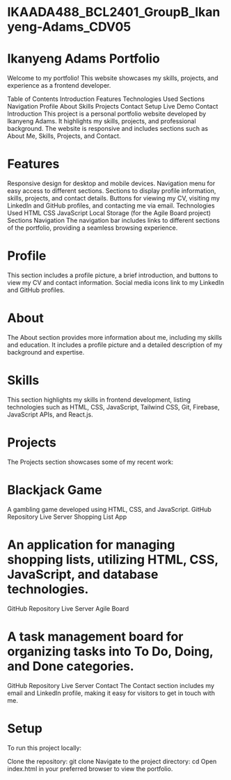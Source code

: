 # IKAADA488_BCL2401_GroupB_Ikanyeng-Adams_CDV05

# Ikanyeng Adams Portfolio
Welcome to my portfolio! This website showcases my skills, projects, and experience as a frontend developer.

Table of Contents
Introduction
Features
Technologies Used
Sections
Navigation
Profile
About
Skills
Projects
Contact
Setup
Live Demo
Contact
Introduction
This project is a personal portfolio website developed by Ikanyeng Adams. It highlights my skills, projects, and professional background. The website is responsive and includes sections such as About Me, Skills, Projects, and Contact.

# Features
Responsive design for desktop and mobile devices.
Navigation menu for easy access to different sections.
Sections to display profile information, skills, projects, and contact details.
Buttons for viewing my CV, visiting my LinkedIn and GitHub profiles, and contacting me via email.
Technologies Used
HTML
CSS
JavaScript
Local Storage (for the Agile Board project)
Sections
Navigation
The navigation bar includes links to different sections of the portfolio, providing a seamless browsing experience.

# Profile
This section includes a profile picture, a brief introduction, and buttons to view my CV and contact information. Social media icons link to my LinkedIn and GitHub profiles.

# About
The About section provides more information about me, including my skills and education. It includes a profile picture and a detailed description of my background and expertise.

# Skills
This section highlights my skills in frontend development, listing technologies such as HTML, CSS, JavaScript, Tailwind CSS, Git, Firebase, JavaScript APIs, and React.js.

# Projects
The Projects section showcases some of my recent work:

# Blackjack Game

A gambling game developed using HTML, CSS, and JavaScript.
GitHub Repository
Live Server
Shopping List App

# An application for managing shopping lists, utilizing HTML, CSS, JavaScript, and database technologies.
GitHub Repository
Live Server
Agile Board

# A task management board for organizing tasks into To Do, Doing, and Done categories.
GitHub Repository
Live Server
Contact
The Contact section includes my email and LinkedIn profile, making it easy for visitors to get in touch with me.

# Setup
To run this project locally:

Clone the repository: git clone <repository-url>
Navigate to the project directory: cd <project-directory>
Open index.html in your preferred browser to view the portfolio.
